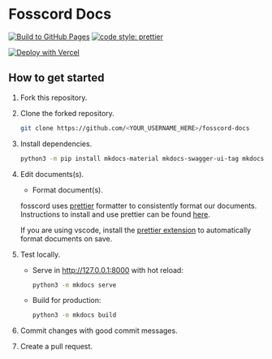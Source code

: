 # Fosscord Docs

[![Build to GitHub Pages](https://github.com/fosscord/fosscord-docs/actions/workflows/build.yml/badge.svg)](https://github.com/fosscord/fosscord-docs/actions/workflows/build.yml) [![code style: prettier](https://img.shields.io/badge/code_style-prettier-ff69b4.svg)](https://github.com/prettier/prettier)

[![Deploy with Vercel](https://vercel.com/button)](https://vercel.com/new/clone?repository-url=https://github.com/fosscord/fosscord-docs)

## How to get started

1. Fork this repository.
2. Clone the forked repository.

    ```bash
    git clone https://github.com/<YOUR_USERNAME_HERE>/fosscord-docs
    ```

3. Install dependencies.

    ```bash
    python3 -m pip install mkdocs-material mkdocs-swagger-ui-tag mkdocs-section-index mkdocs-macros-plugin
    ```

4. Edit documents(s).

    - Format document(s).

    fosscord uses [prettier](https://prettier.io) formatter to consistently format our documents. Instructions to install and use prettier can be found [here](https://prettier.io/docs/en/install.html).

    If you are using vscode, install the [prettier extension](https://marketplace.visualstudio.com/items?itemName=esbenp.prettier-vscode) to automatically format documents on save.

5. Test locally.

    - Serve in <http://127.0.0.1:8000> with hot reload:

        ```bash
        python3 -m mkdocs serve
        ```

    - Build for production:

        ```bash
        python3 -m mkdocs build
        ```

6. Commit changes with good commit messages.
7. Create a pull request.

